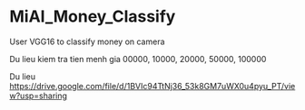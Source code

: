 # MiAI_Money_Classify
User VGG16 to classify money on camera

Du lieu kiem tra tien menh gia 00000, 10000, 20000, 50000, 100000

Du lieu https://drive.google.com/file/d/1BVIc94TtNj36_53k8GM7uWX0u4pyu_PT/view?usp=sharing